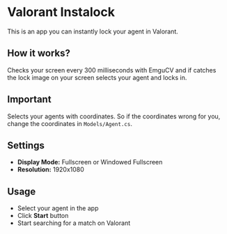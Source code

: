 # Valorant Instalock
This is an app you can instantly lock your agent in Valorant.

## How it works?
Checks your screen every 300 milliseconds with EmguCV and if catches the lock image on your screen selects your agent and locks in.

## Important
Selects your agents with coordinates. So if the coordinates wrong for you, change the coordinates in `Models/Agent.cs`.

## Settings
 - **Display Mode:** Fullscreen or Windowed Fullscreen
 - **Resolution:** 1920x1080

## Usage
 - Select your agent in the app
 - Click **Start** button
 - Start searching for a match on Valorant